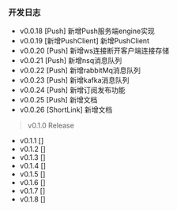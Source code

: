 ### 开发日志
- v0.0.18  [Push] 新增Push服务端engine实现
- v0.0.19  [新增PushClient] 新增PushClient
- v0.0.20  [Push] 新增ws连接断开客户端连接存储
- v0.0.21  [Push] 新增nsq消息队列
- v0.0.22  [Push] 新增rabbitMq消息队列
- v0.0.23  [Push] 新增kafka消息队列
- v0.0.24  [Push] 新增订阅发布功能
- v0.0.25  [Push] 新增文档
- v0.0.26  [ShortLink] 新增文档

> v0.1.0  Release
- v0.1.1  []
- v0.1.2  []
- v0.1.3  []
- v0.1.4  []
- v0.1.5  []
- v0.1.6  []
- v0.1.7  []
- v0.1.8  []
